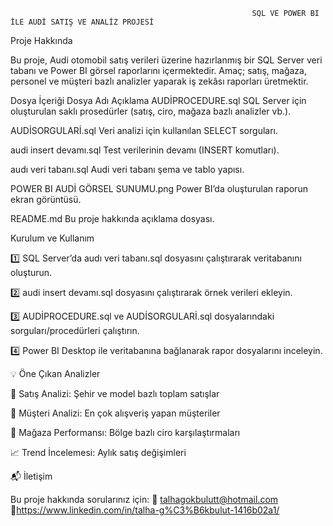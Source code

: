                                                           SQL VE POWER BI İLE AUDİ SATIŞ VE ANALİZ PROJESİ
Proje Hakkında

Bu proje, Audi otomobil satış verileri üzerine hazırlanmış bir SQL Server veri tabanı ve Power BI görsel raporlarını içermektedir.
Amaç; satış, mağaza, personel ve müşteri bazlı analizler yaparak iş zekâsı raporları üretmektir.

Dosya İçeriği
Dosya Adı	Açıklama
AUDİPROCEDURE.sql	SQL Server için oluşturulan saklı prosedürler (satış, ciro, mağaza bazlı analizler vb.).

AUDİSORGULARİ.sql	Veri analizi için kullanılan SELECT sorguları.

audi insert devamı.sql	Test verilerinin devamı (INSERT komutları).

audı veri tabanı.sql	Audi veri tabanı şema ve tablo yapısı.

POWER BI AUDİ GÖRSEL SUNUMU.png	Power BI’da oluşturulan raporun ekran görüntüsü.

README.md	Bu proje hakkında açıklama dosyası.

Kurulum ve Kullanım

1️⃣ SQL Server’da audı veri tabanı.sql dosyasını çalıştırarak veritabanını oluşturun.

2️⃣ audi insert devamı.sql dosyasını çalıştırarak örnek verileri ekleyin.

3️⃣ AUDİPROCEDURE.sql ve AUDİSORGULARİ.sql dosyalarındaki sorguları/procedürleri çalıştırın.

4️⃣ Power BI Desktop ile veritabanına bağlanarak rapor dosyalarını inceleyin.


💡 Öne Çıkan Analizler

🚗 Satış Analizi: Şehir ve model bazlı toplam satışlar

👥 Müşteri Analizi: En çok alışveriş yapan müşteriler

💼 Mağaza Performansı: Bölge bazlı ciro karşılaştırmaları

📈 Trend İncelemesi: Aylık satış değişimleri

📬 İletişim

Bu proje hakkında sorularınız için:
📧 talhagokbulutt@hotmail.com
🔗https://www.linkedin.com/in/talha-g%C3%B6kbulut-1416b02a1/
